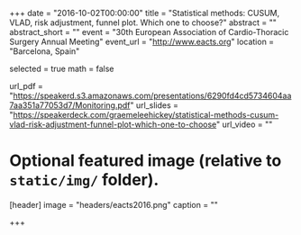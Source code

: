 +++
date = "2016-10-02T00:00:00"
title = "Statistical methods: CUSUM, VLAD, risk adjustment, funnel plot. Which one to choose?"
abstract = ""
abstract_short = ""
event = "30th European Association of Cardio-Thoracic Surgery Annual Meeting"
event_url = "http://www.eacts.org"
location = "Barcelona, Spain"

selected = true
math = false

url_pdf = "https://speakerd.s3.amazonaws.com/presentations/6290fd4cd5734604aa7aa351a77053d7/Monitoring.pdf"
url_slides = "https://speakerdeck.com/graemeleehickey/statistical-methods-cusum-vlad-risk-adjustment-funnel-plot-which-one-to-choose"
url_video = ""

# Optional featured image (relative to `static/img/` folder).
[header]
image = "headers/eacts2016.png"
caption = ""

+++
